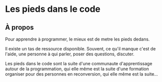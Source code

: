 # Les pieds dans le code

## À propos

Pour apprendre à programmer, le mieux est de metre les pieds dedans.

Il existe un tas de ressource disponible. Souvent, ce qu'il manque c'est de l'aide, une personne à qui parler, poser des questions, discuter.

Les pieds dans le code sont la suite d'une communaute d'apprentissage autour de la programmation, qui elle même est la suite d'une formation organiser pour des personnes en reconversion, qui elle même est la suite...


